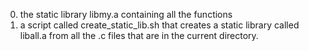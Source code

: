 0. the static library libmy.a containing all the functions
1. a script called create_static_lib.sh that creates a static library called liball.a from all the .c files that are in the current directory.
